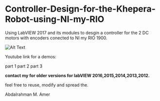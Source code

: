 # Controller-Design-for-the-Khepera-Robot-using-NI-my-RIO

Using LabVIEW 2017 and its modules to desgin a controller for the 2 DC motors with
encoders conected to NI my RIO 1900.

![Alt Text](https://media.giphy.com/media/ZgRgMabfsX0Sh4EQRM/giphy.gif)

Youtube link for a demos:
 
  part 1 
  part 2
  part 3 
  
**contact my for older versions for labVIEW 2016,2015,2014,2013,2012.**

feel free to reuse, modify  and spread the.

Abdalrahman M. Amer
